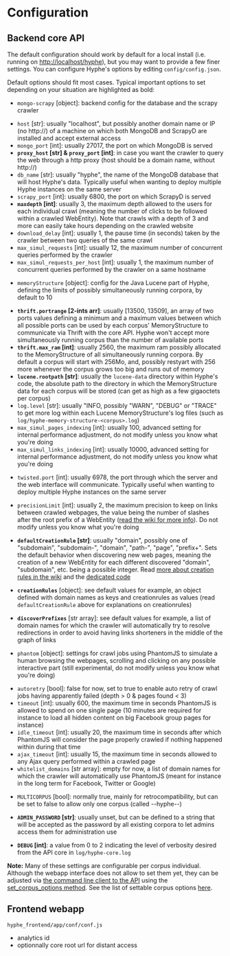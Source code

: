 # Configuration

## Backend core API

The default configuration should work by default for a local install (i.e. running on [http://localhost/hyphe](http://localhost/hyphe)), but you may want to provide a few finer settings. You can configure Hyphe's options by editing ```config/config.json```.

Default options should fit most cases.
Typical important options to set depending on your situation are highlighted as bold:

 - ```mongo-scrapy``` [object]: backend config for the database and the scrapy crawler
  + ```host``` [str]: usually "localhost", but possibly another domain name or IP (no http://) of a machine on which both MongoDB and ScrapyD are installed and accept external access
  + ```mongo_port``` [int]: usually 27017, the port on which MongoDB is served
  + __```proxy_host``` [str] & ```proxy_port``` [int]__: in case you want the crawler to query the web through a http proxy (host should be a domain name, without http://)
  + ```db_name``` [str]: usually "hyphe", the name of the MongoDB database that will host Hyphe's data. Typically useful when wanting to deploy multiple Hyphe instances on the same server
  + ```scrapy_port``` [int]: usually 6800, the port on which ScrapyD is served
  + __```maxdepth``` [int]__: usually 3, the maximum depth allowed to the users for each individual crawl (meaning the number of clicks to be followed within a crawled WebEntity). Note that crawls with a depth of 3 and more can easily take hours depending on the crawled website
  + ```download_delay``` [int]: usually 1, the pause time (in seconds) taken by the crawler between two queries of the same crawl
  + ```max_simul_requests``` [int]: usually 12, the maximum number of concurrent queries performed by the crawler
  + ```max_simul_requests_per_host``` [int]: usually 1, the maximum number of concurrent queries performed by the crawler on a same hostname

 - ```memoryStructure``` [object]: config for the Java Lucene part of Hyphe, defining the limits of possibly simultaneously running corpora, by default to 10
  + __```thrift.portrange``` [2-ints arr]__: usually [13500, 13509], an array of two ports values defining a minimum and a maximum values between which all possible ports can be used by each corpus' MemoryStructure to communicate via Thrift with the core API. Hyphe won't accept more simultaneously running corpus than the number of available ports
  + __```thrift.max_ram``` [int]__: usually 2560, the maximum ram possibly allocated to the MemoryStructure of all simultaneously running corpora. By default a corpus will start with 256Mo, and, possibly restyart with 256 more whenever the corpus grows too big and runs out of memory
  + __```lucene.rootpath``` [str]__: usually the ```lucene-data``` directory within Hyphe's code, the absolute path to the directory in which the MemoryStructure data for each corpus will be stored (can get as high as a few gigaoctets per corpus)
  + ```log.level``` [str]: usually "INFO, possibly "WARN", "DEBUG" or "TRACE" to get more log within each Lucene MemoryStructure's log files (such as ```log/hyphe-memory-structure-<corpus>.log```)
  + ```max_simul_pages_indexing``` [int]: usually 100, advanced setting for internal performance adjustment, do not modify unless you know what you're doing
  + ```max_simul_links_indexing``` [int]: usually 10000, advanced setting for internal performance adjustment, do not modify unless you know what you're doing

 - ```twisted.port``` [int]: usually 6978, the port through which the server and the web interface will communicate. Typically useful when wanting to deploy multiple Hyphe instances on the same server

 - ```precisionLimit``` [int]: usually 2, the maximum precision to keep on links between crawled webpages, the value being the number of slashes after the root prefix of a WebEntity ([read the wiki for more info](https://github.com/medialab/hyphe/wiki/Precision-limit)). Do not modify unless you know what you're doing

 - __```defaultCreationRule``` [str]__: usually "domain", possibly one of "subdomain", "subdomain-<N>", "domain", "path-<N>", "page", "prefix+<N>". Sets the default behavior when discovering new web pages, meaning the creation of a new WebEntity for each different discovered "domain", "subdomain", etc. <N> being a possible integer. Read [more about creation rules in the wiki](https://github.com/medialab/hyphe/wiki/Web-entities#web-entities-creation-rules) and the [dedicated code](/hyphe_backend/lib/creationrules.py)

 - __```creationRules```__ [object]: see default values for example, an object defined with domain names as keys and creationrules as values (read ```defaultCreationRule``` above for explanations on creationrules)

 - __```discoverPrefixes```__ [str array]: see default values for example, a list of domain names for which the crawler will automatically try to resolve redirections in order to avoid having links shorteners in the middle of the graph of links

 - ```phantom``` [object]: settings for crawl jobs using PhantomJS to simulate a human browsing the webpages, scrolling and clicking on any possible interactive part (still experimental, do not modify unless you know what you're doing)
  + ```autoretry``` [bool]: false for now, set to true to enable auto retry of crawl jobs having apparently failed (depth > 0 & pages found < 3)
  + ```timeout``` [int]: usually 600, the maximum time in seconds PhantomJS is allowed to spend on one single page (10 minutes are required for instance to load all hidden content on big Facebook group pages for instance)
  + ```idle_timeout``` [int]: usually 20, the maximum time in seconds after which PhantomJS will consider the page properly crawled if nothing happened within during that time
  + ```ajax_timeout``` [int]: usually 15, the maximum time in seconds allowed to any Ajax query performed within a crawled page
  + ```whitelist_domains``` [str array]: empty for now, a list of domain names for which the crawler will automatically use PhantomJS (meant for instance in the long term for Facebook, Twitter or Google)

 - ```MULTICORPUS``` [bool]: normally true, mainly for retrocompatibility, but can be set to false to allow only one corpus (called --hyphe--)

 - __```ADMIN_PASSWORD``` [str]__: usually unset, but can be defined to a string that will be accepted as the password by all existing corpora to let admins access them for administration use

 - __```DEBUG``` [int]__: a value from 0 to 2 indicating the level of verbosity desired from the API core in ```log/hyphe-core.log```


__Note:__ Many of these settings are configurable per corpus individual. Although the webapp interface does not allow to set them yet, they can be adjusted via [the command line client to the API](dev.md) using the [set_corpus_options method](https://github.com/medialab/hyphe/blob/master/doc/api.md#default-api-commands-no-namespace). See the list of settable corpus options [here](/hyphe_backend/lib/config_hci.py#L182-L201).


## Frontend webapp

```hyphe_frontend/app/conf/conf.js```

 - analytics id
 - optionnally core root url for distant access
